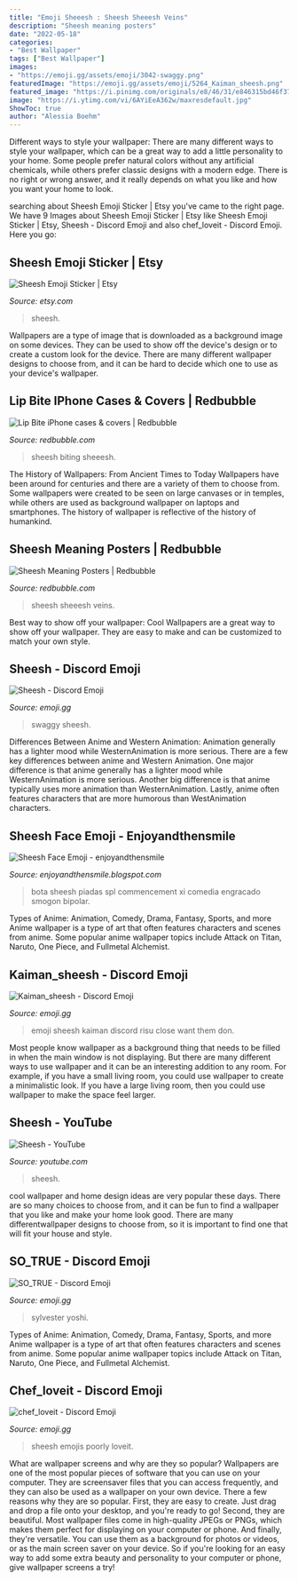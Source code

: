 ```yaml
---
title: "Emoji Sheeesh : Sheesh Sheeesh Veins"
description: "Sheesh meaning posters"
date: "2022-05-18"
categories:
- "Best Wallpaper"
tags: ["Best Wallpaper"]
images:
- "https://emoji.gg/assets/emoji/3042-swaggy.png"
featuredImage: "https://emoji.gg/assets/emoji/5264_Kaiman_sheesh.png"
featured_image: "https://i.pinimg.com/originals/e8/46/31/e846315bd46f375ec3fffc161dfd5b78.png"
image: "https://i.ytimg.com/vi/6AYiEeA362w/maxresdefault.jpg"
ShowToc: true
author: "Alessia Boehm"
---
```



Different ways to style your wallpaper:
There are many different ways to style your wallpaper, which can be a great way to add a little personality to your home. Some people prefer natural colors without any artificial chemicals, while others prefer classic designs with a modern edge. There is no right or wrong answer, and it really depends on what you like and how you want your home to look.

	

		
searching about Sheesh Emoji Sticker | Etsy you've came to the right page. We have 9 Images about Sheesh Emoji Sticker | Etsy like Sheesh Emoji Sticker | Etsy, Sheesh - Discord Emoji and also chef_loveit - Discord Emoji. Here you go:
		
    
## Sheesh Emoji Sticker | Etsy

<img loading=lazy src="https://i.etsystatic.com/29074052/r/il/ecddd7/3117879659/il_570xN.3117879659_k555.jpg" onerror="this.onerror=null;this.src='https://tse4.mm.bing.net/th?id=OIP.l5D8ASxPYojMwUB8JF1PWQHaKm&amp;pid=15.1';" alt="Sheesh Emoji Sticker | Etsy">

_Source: etsy.com_

>sheesh. 

	

Wallpapers are a type of image that is downloaded as a background image on some devices. They can be used to show off the device's design or to create a custom look for the device. There are many different wallpaper designs to choose from, and it can be hard to decide which one to use as your device's wallpaper.

    
## Lip Bite IPhone Cases &amp; Covers | Redbubble

<img loading=lazy src="https://ih1.redbubble.net/image.2348952821.9265/icr,iphone_12_soft,back,a,x600-pad,600x600,f8f8f8.jpg" onerror="this.onerror=null;this.src='https://tse1.mm.bing.net/th?id=OIP.LwJ-fKI9swGOzOV6gqw2swHaHa&amp;pid=15.1';" alt="Lip Bite iPhone cases &amp; covers | Redbubble">

_Source: redbubble.com_

>sheesh biting sheeesh. 

	

The History of Wallpapers: From Ancient Times to Today
Wallpapers have been around for centuries and there are a variety of them to choose from. Some wallpapers were created to be seen on large canvases or in temples, while others are used as background wallpaper on laptops and smartphones. The history of wallpaper is reflective of the history of humankind.

    
## Sheesh Meaning Posters | Redbubble

<img loading=lazy src="https://ih1.redbubble.net/image.2379201111.2902/poster,504x498,f8f8f8-pad,600x600,f8f8f8.jpg" onerror="this.onerror=null;this.src='https://tse4.mm.bing.net/th?id=OIP.tRLWD00SUPXd7r4Vaho-SAHaHa&amp;pid=15.1';" alt="Sheesh Meaning Posters | Redbubble">

_Source: redbubble.com_

>sheesh sheeesh veins. 

	

Best way to show off your wallpaper:
Cool Wallpapers are a great way to show off your wallpaper. They are easy to make and can be customized to match your own style.

    
## Sheesh - Discord Emoji

<img loading=lazy src="https://emoji.gg/assets/emoji/3042-swaggy.png" onerror="this.onerror=null;this.src='https://tse3.mm.bing.net/th?id=OIP.VGInm-e8QRtox7lAOMgo6AAAAA&amp;pid=15.1';" alt="Sheesh - Discord Emoji">

_Source: emoji.gg_

>swaggy sheesh. 

	

Differences Between Anime and Western Animation: Animation generally has a lighter mood while WesternAnimation is more serious.
There are a few key differences between anime and Western Animation. One major difference is that anime generally has a lighter mood while WesternAnimation is more serious. Another big difference is that anime typically uses more animation than WesternAnimation. Lastly, anime often features characters that are more humorous than WestAnimation characters.

    
## Sheesh Face Emoji - Enjoyandthensmile

<img loading=lazy src="https://i.pinimg.com/originals/e8/46/31/e846315bd46f375ec3fffc161dfd5b78.png" onerror="this.onerror=null;this.src='https://tse4.mm.bing.net/th?id=OIP.cVz3PJ2NJikL0GCecEw9xQHaHa&amp;pid=15.1';" alt="Sheesh Face Emoji - enjoyandthensmile">

_Source: enjoyandthensmile.blogspot.com_

>bota sheesh piadas spl commencement xi comedia engracado smogon bipolar. 

	

Types of Anime: Animation, Comedy, Drama, Fantasy, Sports, and more
Anime wallpaper is a type of art that often features characters and scenes from anime. Some popular anime wallpaper topics include Attack on Titan, Naruto, One Piece, and Fullmetal Alchemist.

    
## Kaiman_sheesh - Discord Emoji

<img loading=lazy src="https://emoji.gg/assets/emoji/5264_Kaiman_sheesh.png" onerror="this.onerror=null;this.src='https://tse2.mm.bing.net/th?id=OIP.a11KuF6H9mvcKagz7dDS-QAAAA&amp;pid=15.1';" alt="Kaiman_sheesh - Discord Emoji">

_Source: emoji.gg_

>emoji sheesh kaiman discord risu close want them don. 

	

Most people know wallpaper as a background thing that needs to be filled in when the main window is not displaying. But there are many different ways to use wallpaper and it can be an interesting addition to any room. For example, if you have a small living room, you could use wallpaper to create a minimalistic look. If you have a large living room, then you could use wallpaper to make the space feel larger.

    
## Sheesh - YouTube

<img loading=lazy src="https://i.ytimg.com/vi/6AYiEeA362w/maxresdefault.jpg" onerror="this.onerror=null;this.src='https://tse3.mm.bing.net/th?id=OIP.JweL4yzAMZrdLwED05DVzgHaEK&amp;pid=15.1';" alt="Sheesh - YouTube">

_Source: youtube.com_

>sheesh. 

	

cool wallpaper and home design ideas are very popular these days. There are so many choices to choose from, and it can be fun to find a wallpaper that you like and make your home look good. There are many differentwallpaper designs to choose from, so it is important to find one that will fit your house and style.

    
## SO_TRUE - Discord Emoji

<img loading=lazy src="https://emoji.gg/assets/emoji/2022-shame.png?t=1622159696" onerror="this.onerror=null;this.src='https://tse1.mm.bing.net/th?id=OIP.kHBRW5izqk4C_yf4JFgdEAAAAA&amp;pid=15.1';" alt="SO_TRUE - Discord Emoji">

_Source: emoji.gg_

>sylvester yoshi. 

	

Types of Anime: Animation, Comedy, Drama, Fantasy, Sports, and more
Anime wallpaper is a type of art that often features characters and scenes from anime. Some popular anime wallpaper topics include Attack on Titan, Naruto, One Piece, and Fullmetal Alchemist.

    
## Chef_loveit - Discord Emoji

<img loading=lazy src="https://emoji.gg/assets/emoji/9922-poorly-it-started-with-a-hey.png" onerror="this.onerror=null;this.src='https://tse2.mm.bing.net/th?id=OIP.9ZJurgjHo7ZmMo9HnNk4FgHaHa&amp;pid=15.1';" alt="chef_loveit - Discord Emoji">

_Source: emoji.gg_

>sheesh emojis poorly loveit. 

	

What are wallpaper screens and why are they so popular?
Wallpapers are one of the most popular pieces of software that you can use on your computer. They are screensaver files that you can access frequently, and they can also be used as a wallpaper on your own device. There a few reasons why they are so popular. First, they are easy to create. Just drag and drop a file onto your desktop, and you're ready to go! Second, they are beautiful. Most wallpaper files come in high-quality JPEGs or PNGs, which makes them perfect for displaying on your computer or phone. And finally, they're versatile. You can use them as a background for photos or videos, or as the main screen saver on your device. So if you're looking for an easy way to add some extra beauty and personality to your computer or phone, give wallpaper screens a try!

